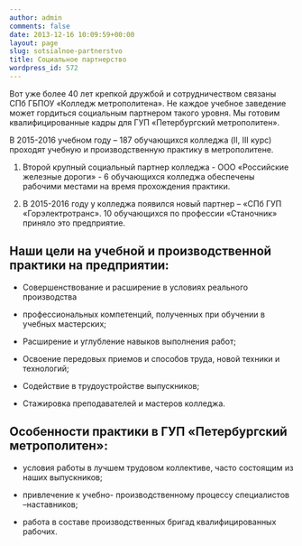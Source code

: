 ```yaml
---
author: admin
comments: false
date: 2013-12-16 10:09:59+00:00
layout: page
slug: sotsialnoe-partnerstvo
title: Социальное партнерство
wordpress_id: 572
---
```


Вот уже более 40 лет крепкой дружбой и сотрудничеством связаны СПб ГБПОУ «Колледж метрополитена». Не каждое учебное заведение может гордиться социальным партнером такого уровня. Мы готовим квалифицированные кадры для ГУП «Петербургский метрополитен».

В 2015-2016 учебном году – 187 обучающихся колледжа (II, III курс) проходят учебную и производственную практику в метрополитене.



	
  1. Второй крупный социальный партнер колледжа - ООО «Российские железные дороги» - 6 обучающихся колледжа обеспечены рабочими местами на время прохождения практики.

	
  2. В 2015-2016 году у колледжа появился новый партнер – «СПб ГУП «Горэлектротранс». 10 обучающихся по профессии «Станочник» приняло это предприятие.




## Наши цели на учебной и производственной практики на предприятии:





	
  * Совершенствование и расширение в условиях реального производства 

	
  * профессиональных компетенций, полученных при обучении в учебных мастерских;

	
  * Расширение и углубление навыков выполнения работ;

	
  * Освоение передовых приемов и способов труда, новой техники и технологий;

	
  * Содействие в трудоустройстве выпускников;

	
  * Стажировка преподавателей и мастеров колледжа.




## Особенности практики в ГУП «Петербургский метрополитен»:





	
  * условия работы в лучшем трудовом коллективе, часто состоящим из наших выпускников;

	
  * привлечение к учебно- производственному процессу специалистов –наставников;

	
  * работа в составе производственных бригад квалифицированных рабочих.


